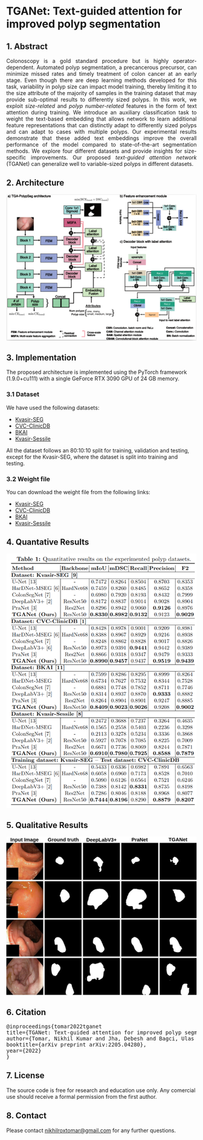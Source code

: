 # TGANet: Text-guided attention for improved polyp segmentation

## 1. Abstract
<div align="justify">
Colonoscopy is a gold standard procedure but is highly operator-dependent. Automated polyp segmentation, a precancerous precursor, can minimize missed rates and timely treatment of colon cancer at an early stage. Even though there are deep learning methods developed for this task, variability in polyp size can impact model training, thereby limiting it to the size attribute of the majority of samples in the training dataset that may provide sub-optimal results to differently sized polyps. In this work, we exploit <i>size-related</i> and <i>polyp number-related</i> features in the form of text attention during training. We introduce an auxiliary classification task to weight the text-based embedding that allows network to learn additional feature representations that can distinctly adapt to differently sized polyps and can adapt to cases with multiple polyps. Our experimental results demonstrate that these added text embeddings improve the overall performance of the model compared to state-of-the-art segmentation methods. We explore four different datasets and provide insights for size-specific improvements. Our proposed <i>text-guided attention network</i> (TGANet) can generalize well to variable-sized polyps in different datasets.
  </div>

## 2. Architecture
<img src="images/TGANet-architecture.png">

## 3. Implementation
The proposed architecture is implemented using the PyTorch framework (1.9.0+cu111) with a single GeForce RTX 3090 GPU of 24 GB memory. 

### 3.1 Dataset
We have used the following datasets:
- [Kvasir-SEG](https://datasets.simula.no/downloads/kvasir-seg.zip)
- [CVC-ClinicDB](https://www.dropbox.com/s/p5qe9eotetjnbmq/CVC-ClinicDB.rar?dl=0)
- [BKAI](https://www.kaggle.com/competitions/bkai-igh-neopolyp/data)
- [Kvasir-Sessile](https://datasets.simula.no/downloads/kvasir-sessile.zip)

All the dataset follows an 80:10:10 split for training, validation and testing, except for the Kvasir-SEG, where the dataset is split into training and testing. 

### 3.2 Weight file
You can download the weight file from the following links:
- [Kvasir-SEG](https://drive.google.com/file/d/1kVbwYNj2h_K15uBI4DpH8GHbqJM4Csdd/view?usp=sharing)
- [CVC-ClinicDB](https://drive.google.com/file/d/1fJnfX91zTFMlC--O5bH-7kYcueS5eBGo/view?usp=sharing)
- [BKAI](https://drive.google.com/file/d/1_Z2Uj4zZwcsx_If1qY34PoImZzjRV-XG/view?usp=sharing)
- [Kvasir-Sessile](https://drive.google.com/file/d/1vP8y5vMF_LlNgoXSAOmv2uXwujeIx6zC/view?usp=sharing)


## 4. Quantative Results
<img src="images/Quantative.png">

## 5. Qualitative Results
<img src="images/TGA-PolySeg-Qualitative.jpg">

## 6. Citation
<pre>
@inproceedings{tomar2022tganet
title={TGANet: Text-guided attention for improved polyp segmentation},
author={Tomar, Nikhil Kumar and Jha, Debesh and Bagci, Ulas and Ali, Sharib},
booktitle={arXiv preprint arXiv:2205.04280},
year={2022}
} 
</pre>

## 7. License
The source code is free for research and education use only. Any comercial use should receive a formal permission from the first author.

## 8. Contact
Please contact nikhilroxtomar@gmail.com for any further questions. 
